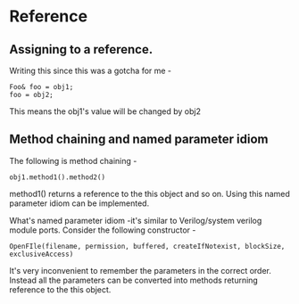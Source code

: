 # Reference

## Assigning to a reference.
Writing this since this was a gotcha for me -

```
Foo& foo = obj1;
foo = obj2;
```

This means the obj1's value will be changed by obj2

## Method chaining and named parameter idiom

The following is method chaining -
```
obj1.method1().method2()
```

method1() returns a reference to the this object and so on. Using this named parameter idiom can be implemented.

What's named parameter idiom -it's similar to Verilog/system verilog module ports. Consider the following constructor -
```
OpenFIle(filename, permission, buffered, createIfNotexist, blockSize, exclusiveAccess)
```

It's very inconvenient to remember the parameters in the correct order. Instead all the parameters can be converted into methods returning reference to the this object.